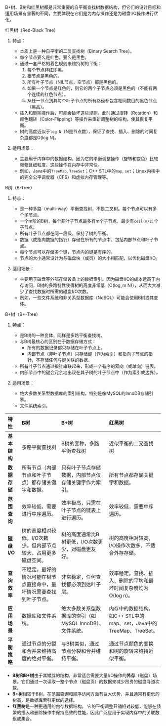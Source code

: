 
B+树、B树和红黑树都是非常重要的自平衡查找树数据结构，但它们的设计目标和适用场景有显著的不同，主要体現在它们是为内存操作还是为磁盘I/O操作进行优化。

红黑树（Red-Black Tree）

1.  特点：
    *   本质上是一种自平衡的二叉查找树（Binary Search Tree）。
    *   每个节点要么是红色，要么是黑色。
    *   通过一套严格的着色规则来维持树的平衡：
        1.  每个节点非红即黑。
        2.  根节点是黑色的。
        3.  所有叶子节点（NIL节点，空节点）都是黑色的。
        4.  如果一个节点是红色的，则它的两个子节点必须是黑色的（不能有两个连续的红色节点）。
        5.  从任一节点到其每个叶子节点的所有路径都包含相同数目的黑色节点（黑高）。
    *   插入和删除操作后，可能会破坏这些规则，此时通过旋转（Rotation）和颜色翻转（Color-Flipping）等操作来重新调整树的结构，使其恢复平衡。
    *   树的高度近似于`log N`（N是节点数），保证了查找、插入、删除的时间复杂度都是O(log N)。

2.  适用场景：
    *   主要用于内存中的数据结构。因为它的平衡调整操作（旋转和变色）比较频繁且细粒度，这些操作在内存中非常快。
    *   例如，Java中的`TreeMap`, `TreeSet`；C++ STL中的`map`, `set`；Linux内核中的完全公平调度器（CFS）和虚拟内存管理等。

B树（B-Tree）

1.  特点：
    *   是一种多路（multi-way）平衡查找树，不是二叉树。每个节点可以有多个子节点。
    *   一个m阶的B树，每个非叶子节点最多有m个子节点，最少有`ceil(m/2)`个子节点。
    *   所有叶子节点都在同一层级，保持了树的平衡。
    *   数据（或指向数据的指针）存储在所有的节点中，包括内部节点和叶子节点。
    *   每个节点可以存储多个键，节点内的键是有序的。
    *   节点的大小通常设计为与磁盘块（或页）的大小相匹配，以优化磁盘I/O。

2.  适用场景：
    *   主要用于磁盘等外部存储设备上的数据索引。因为磁盘I/O的成本远高于内存访问，B树的多路特性使得树的高度非常低（O(log_m N)），从而大大减少了查找数据时所需的磁盘I/O次数。
    *   例如，一些文件系统和非关系型数据库（NoSQL）可能会使用B树或其变体。

B+树（B+-Tree）

1.  特点：
    *   是B树的一种变体，同样是多路平衡查找树。
    *   与B树最核心的区别在于数据存储方式：
        *   所有的数据记录都只存储在叶子节点上。
        *   内部节点（非叶子节点）只存储键（作为索引）和指向子节点的指针，不存储任何与键关联的数据。
    *   所有叶子节点通过指针串联起来，形成一个有序的双向（或单向）链表。
    *   内部节点中的键会冗余地出现在其子树的叶子节点中（作为索引或边界）。

2.  适用场景：
    *   绝大多数关系型数据库的索引结构，特别是像MySQL的InnoDB存储引擎。
    *   文件系统索引。

| 特性        | B树                                 | B+树                                | 红黑树                                               |
| :-------- | :--------------------------------- | :--------------------------------- | :------------------------------------------------ |
| **基本结构**  | 多路平衡查找树                            | B树的变种，多路平衡查找树                      | 近似平衡的二叉查找树                                        |
| **数据存储**  | 所有节点（内部节点和叶子节点）都存储关键字和数据。          | 只有叶子节点存储数据，内部节点仅存储关键字作为索引。         | 所有节点都存储关键字和数据。                                    |
| **范围查询**  | 效率较低，需要进行中序遍历。                     | 效率极高，只需在叶子节点的链表上进行遍历。              | 效率较低，需要中序遍历。                                      |
| **磁盘I/O** | 树的高度相对较低，I/O次数少。但内部节点较大，占用更多磁盘空间。  | 树的高度通常比B树更低，I/O次数更少，对磁盘更友好。        | 树的高度相对较高，I/O操作次数多，不适合外存存储。                        |
| **查询效率**  | 不稳定，最好的情况可能在根节点直接命中，最坏情况需要查找到叶子节点。 | 非常稳定，任何查找都必须到达叶子层。                 | 效率稳定，查找、插入、删除的平均和最坏时间复杂度均为O(log n)。               |
| **应用场景**  | 数据库和文件系统。                          | 绝大多数关系型数据库的索引（如MySQL InnoDB）、文件系统。 | 内存中的数据结构，如C++ STL中的map、set，Java中的TreeMap、TreeSet。 |
| **平衡策略**  | 通过节点的分裂和合并来维持高度的绝对平衡。              | 与B树类似，通过节点分裂和合并维持平衡。               | 通过节点颜色的变换和树的旋转来维持近似平衡。                            |

*   **B树和B+树**由于其矮胖的结构，非常适合需要大量I/O操作的**外存**（磁盘）场景。它们通过一次读取一整个节点（磁盘页）的数据来减少昂贵的磁盘寻道次数。
*   **B+树**相较于B树，在范围查询和顺序访问方面有巨大优势，并且通常有更低的树高，是数据库索引更优的选择。
*   **红黑树**是一种更通用的内存数据结构。 它的平衡调整开销相对较低，能够在频繁的插入和删除操作中保持高效的性能，因此广泛应用于实现内存中的关联数组或集合。